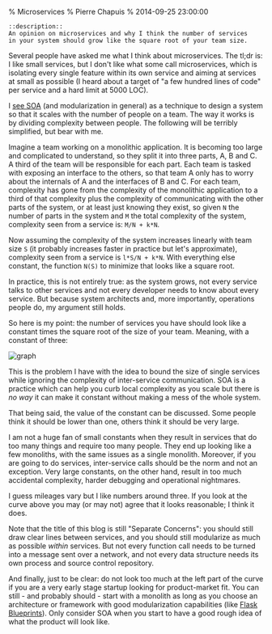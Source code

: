 % Microservices
% Pierre Chapuis
% 2014-09-25 23:00:00

    ::description::
    An opinion on microservices and why I think the number of services
    in your system should grow like the square root of your team size.


Several people have asked me what I think about microservices. The tl;dr is: I like small services, but I don't like what some call microservices, which is isolating every single feature within its own service and aiming at services at small as possible (I heard about a target of "a few hundred lines of code" per service and a hard limit at 5000 LOC).

I [see SOA](http://blog.separateconcerns.com/2013-01-02-startups-soa.html) (and modularization in general) as a technique to design a system so that it scales with the number of people on a team. The way it works is by dividing complexity between people. The following will be terribly simplified, but bear with me.

Imagine a team working on a monolithic application. It is becoming too large and complicated to understand, so they split it into three parts, A, B and C. A third of the team will be responsible for each part. Each team is tasked with exposing an interface to the others, so that team A only has to worry about the internals of A and the interfaces of B and C. For each team, complexity has gone from the complexity of the monolithic application to a third of that complexity plus the complexity of communicating with the other parts of the system, or at least just knowing they exist, so given `N` the number of parts in the system and `M` the total complexity of the system, complexity seen from a service is: `M/N + k*N`.

Now assuming the complexity of the system increases linearly with team size `S` (it probably increases faster in practice but let's approximate), complexity seen from a service is `l*S/N + k*N`. With everything else constant, the function `N(S)` to minimize that looks like a square root.

In practice, this is not entirely true: as the system grows, not every service talks to other services and not every developer needs to know about every service. But because system architects and, more importantly, operations people do, my argument still holds.

So here is my point: the number of services you have should look like a constant times the square root of the size of your team. Meaning, with a constant of three:

![graph](img/microservices.jpg)

This is the problem I have with the idea to bound the size of single services while ignoring the complexity of inter-service communication. SOA is a practice which can help you curb local complexity as you scale but there is *no way* it can make it constant without making a mess of the whole system.

That being said, the value of the constant can be discussed. Some people think it should be lower than one, others think it should be very large.

I am not a huge fan of small constants when they result in services that do too many things and require too many people. They end up looking like a few monoliths, with the same issues as a single monolith. Moreover, if you are going to do services, inter-service calls should be the norm and not an exception. Very large constants, on the other hand, result in too much accidental complexity, harder debugging and operational nightmares.

I guess mileages vary but I like numbers around three. If you look at the curve above you may (or may not) agree that it looks reasonable; I think it does.

Note that the title of this blog is still "Separate Concerns": you should still draw clear lines between services, and you should still modularize as much as possible *within* services. But not every function call needs to be turned into a message sent over a network, and not every data structure needs its own process and source control repository.

And finally, just to be clear: do not look too much at the left part of the curve if you are a very early stage startup looking for product-market fit. You can still - and probably should - start with a monolith as long as you choose an architecture or framework with good modularization capabilities (like [Flask Blueprints](http://flask.pocoo.org/docs/0.10/blueprints/)). Only consider SOA when you start to have a good rough idea of what the product will look like.
